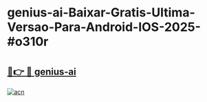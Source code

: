 # genius-ai-Baixar-Gratis-Ultima-Versao-Para-Android-IOS-2025-#o310r

# <h2><a href="https://ainizakaria.my?title=genius-ai&ref=22M">🔗👉 🔴 genius-ai</a></h2>

[![acn](https://github.com/user-attachments/assets/0f9c940e-d8b0-45ae-aac7-cd30a18b3e1c)](https://ainizakaria.my?title=genius-ai&ref=22M)


